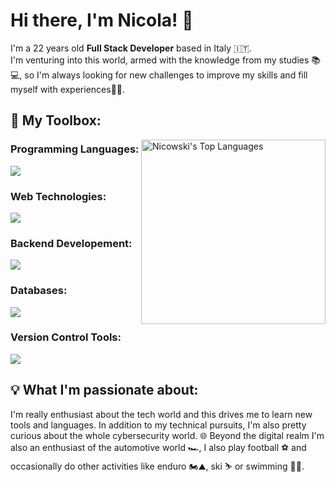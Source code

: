 # Hi there, I'm Nicola! 👋

I'm a 22 years old **Full Stack Developer** based in Italy 🇮🇹. <br>
I'm venturing into this world, armed with the knowledge from my studies 📚💻, so I'm always looking for new challenges to improve my skills and fill myself with experiences🚀🌟.

## 🧰 My Toolbox:

<!-- Languges Stats -->
<div>
<img src="https://github-readme-stats.vercel.app/api/top-langs?username=Nicowski25&layout=compact&card_width=275&theme=github_dark&langs_count=10&hide=c,meson,makefile,m4&exclude_repo=github-readme-stats,BitJanitor,github-activity-readme,fancy-git,challengeBot" alt="Nicowski's Top Languages" align="right" width="295">
</div>
<!-- /Languges Stats -->

###  Programming Languages: 
<img src="https://skillicons.dev/icons?i=js,php,python&perline=8">

###  Web Technologies: 
<img src="https://skillicons.dev/icons?i=html,css,bootstrap,vue,sass&perline=8">

### Backend Developement:
 <img src="https://skillicons.dev/icons?i=nodejs,laravel&perline=8">

### Databases:
<img src="https://skillicons.dev/icons?i=mysql&perline=8">

### Version Control Tools:
 <img src="https://skillicons.dev/icons?i=git,github&perline=8">  
  
## 💡 What I'm passionate about:

I'm really enthusiast about the tech world and this drives me to learn new tools and languages. In addition to my technical pursuits, I'm also pretty curious about the whole cybersecurity world. 
🌐 Beyond the digital realm I'm also an enthusiast of the automotive world 🏎️, I also play football ⚽ and occasionally do other activities like enduro 🏍️⛰️, ski ⛷️ or swimming 🏊‍♂️.

